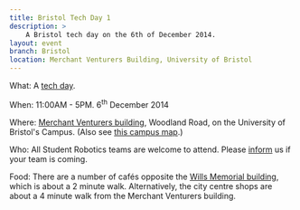 ```yaml
---
title: Bristol Tech Day 1
description: >
    A Bristol tech day on the 6th of December 2014.
layout: event
branch: Bristol
location: Merchant Venturers Building, University of Bristol
---
```


What: A [tech day](/events/tech_days).

When: 11:00AM - 5PM. 6<sup>th</sup> December 2014

Where: [Merchant Venturers building](http://www.bristol.ac.uk/conferences-hospitality/conferences/precinct/merchant/),
   Woodland Road, on the University of Bristol's Campus.
  (Also see [this campus map](http://www.bris.ac.uk/media-library/sites/maps/migrated/documents/precinct-key.pdf).)

Who: All Student Robotics teams are welcome to attend.
  Please [inform](/about/contactus) us if your team is coming.

Food: There are a number of cafés opposite the [Wills Memorial building](http://www.bristol.ac.uk/conferences-hospitality/conferences/precinct/willsmemorial), which is about a 2 minute walk.
  Alternatively, the city centre shops are about a 4 minute walk from the Merchant Venturers building.
